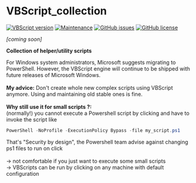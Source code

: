 # VBScript_collection
[![VBScript version](https://img.shields.io/badge/VBScript-5.8-blue.svg)](https://www.w3schools.com/asp/asp_ref_vbscript_functions.asp)
[![Maintenance](https://img.shields.io/badge/Maintained%3F-yes-brightgreen.svg)](https://github.com/marius-joe/VBScript_collection/graphs/commit-activity)
[![GitHub issues](https://img.shields.io/github/issues/marius-joe/VBScript_collection.svg)](https://github.com/marius-joe/VBScript_collection/issues/)
[![GitHub license](https://img.shields.io/github/license/marius-joe/VBScript_collection.svg)](https://github.com/marius-joe/VBScript_collection/blob/master/LICENSE)

*[coming soon]*

**Collection of helper/utility scripts**

For Windows system administrators, Microsoft suggests migrating to PowerShell. However, the VBScript engine will continue to be shipped with future releases of Microsoft Windows.
<br/>
<br/>
**My advice:** Don't create whole new complex scripts using VBScript anymore. Using and maintaining old stable ones is fine.
<br/>
<br/>
**Why still use it for small scripts ?:**<br/>
(normally!) you cannot execute a Powershell script by clicking and have to invoke the script like<br/>
```PowerShell
PowerShell -NoProfile -ExecutionPolicy Bypass -file my_script.ps1
```
That's "Security by design", the Powershell team advise against changing ps1 files to run on click<br/>
<br/>
-> not comfortable if you just want to execute some small scripts<br/>
-> VBScripts can be run by clicking on any machine with default configuration
